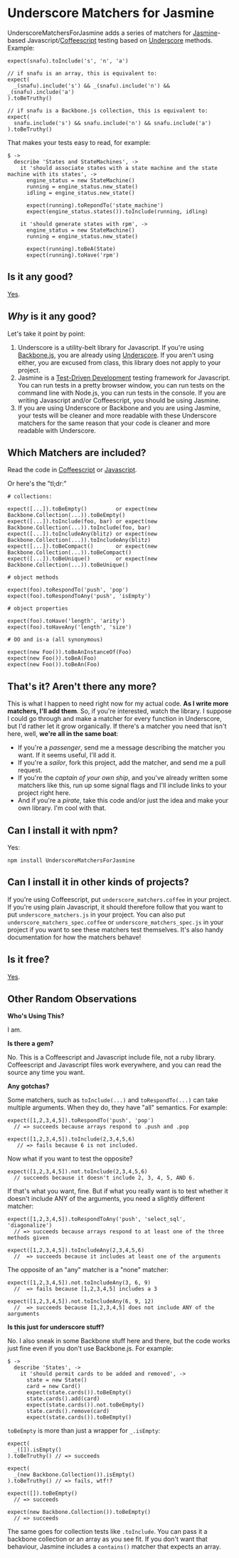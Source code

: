 Underscore Matchers for Jasmine
===

UnderscoreMatchersForJasmine adds a series of matchers for [Jasmine][1]-based Javascript/[Coffeescript][2] testing based on [Underscore][_] methods. Example:

    expect(snafu).toInclude('s', 'n', 'a')
    
    // if snafu is an array, this is equivalent to:
    expect(
      _(snafu).include('s') && _(snafu).include('n') && _(snafu).include('a')
    ).toBeTruthy()

    // if snafu is a Backbone.js collection, this is equivalent to:
    expect(
      snafu.include('s') && snafu.include('n') && snafu.include('a')
    ).toBeTruthy()
    
[1]: https://github.com/pivotal/jasmine
[2]: https://github.com/jashkenas/coffee-script
[_]: http://documentcloud.github.com/underscore/

That makes your tests easy to read, for example:

    $ ->
      describe 'States and StateMachines', ->
        it 'should associate states with a state machine and the state machine with its states', ->
          engine_status = new StateMachine()
          running = engine_status.new_state()
          idling = engine_status.new_state()
          
          expect(running).toRepondTo('state_machine')
          expect(engine_status.states()).toInclude(running, idling)
          
        it 'should generate states with rpm', ->
          engine_status = new StateMachine()
          running = engine_status.new_state()
          
          expect(running).toBeA(State)
          expect(running).toHave('rpm')

Is it any good?
---

[Yes][y].

[y]: http://news.ycombinator.com/item?id=3067434
          
*Why* is it any good?
---

Let's take it point by point:

1. Underscore is a utility-belt library for Javascript. If you're using [Backbone.js][b], you are already using [Underscore][_]. If you aren't using either, you are excused from class, this library does not apply to your project.
2. Jasmine is a [Test-Driven Development][tdd] testing framework for Javascript. You can run tests in a pretty browser window, you can run tests on the command line with Node.js, you can run tests in the console. If you are writing Javascript and/or Coffeescript, you should be using Jasmine.
3. If you are using Underscore or Backbone and you are using Jasmine, your tests will be cleaner and more readable with these Underscore matchers for the same reason that your code is cleaner and more readable with Underscore.

[tdd]: http://en.wikipedia.org/wiki/Test_Driven_Development
[b]: http://documentcloud.github.com/backbone/

Which Matchers are included?
---

Read the code in [Coffeescript][5] or [Javascript][6].

Or here's the "tl;dr:"

    # collections:
    
    expect([...]).toBeEmpty()         or expect(new Backbone.Collection(...)).toBeEmpty()
    expect([...]).toInclude(foo, bar) or expect(new Backbone.Collection(...)).toInclude(foo, bar)
    expect([...]).toIncludeAny(blitz) or expect(new Backbone.Collection(...)).toIncludeAny(blitz)
    expect([...]).toBeCompact()       or expect(new Backbone.Collection(...)).toBeCompact()
    expect([...]).toBeUnique()        or expect(new Backbone.Collection(...)).toBeUnique()

    # object methods
    
    expect(foo).toRespondTo('push', 'pop')
    expect(foo).toRespondToAny('push', 'isEmpty')
    
    # object properties
    
    expect(foo).toHave('length', 'arity')
    expect(foo).toHaveAny('length', 'size')

    # OO and is-a (all synonymous)
    
    expect(new Foo()).toBeAnInstanceOf(Foo)
    expect(new Foo()).toBeA(Foo)
    expect(new Foo()).toBeAn(Foo)

[5]: https://github.com/raganwald/Underscore-Matchers-for-Jasmine/blob/master/lib/underscore_matchers.coffee
[6]: https://github.com/raganwald/Underscore-Matchers-for-Jasmine/blob/master/lib/underscore_matchers.js

That's it? Aren't there any more?
---

This is what I happen to need right now for my actual code. **As I write more matchers, I'll add them**. So, if you're interested, watch the library. I suppose I could go through and make a matcher for every function in Underscore, but I'd rather let it grow organically. If there's a matcher you need that isn't here, well, **we're all in the same boat**:

* If you're a *passenger*, send me a message describing the matcher you want. If it seems useful, I'll add it.
* If you're a *sailor*, fork this project, add the matcher, and send me a pull request.
* If you're the *captain of your own ship*, and you've already written some matchers like this, run up some signal flags and I'll include links to your project right here.
* And if you're a *pirate*, take this code and/or just the idea and make your own library. I'm cool with that.

Can I install it with npm?
---

Yes:

    npm install UnderscoreMatchersForJasmine

Can I install it in other kinds of projects?
---

If you're using Coffeescript, put `underscore_matchers.coffee` in your project. If you're using plain Javascript, it should therefore follow that you want to put `underscore_matchers.js` in your project. You can also put `underscore_matchers_spec.coffee` or `underscore_matchers_spec.js` in your project if you want to see these matchers test themselves. It's also handy documentation for how the matchers behave!

Is it free?
---

[Yes][4].

[4]: https://github.com/raganwald/Underscore-Matchers-for-Jasmine/blob/master/license.txt

Other Random Observations
---

**Who's Using This?**

I am.

**Is there a gem?**

No. This is a Coffeescript and Javascript include file, not a ruby library. Coffeescript and Javascript files work everywhere, and you can read the source any time you want.

**Any gotchas?**

Some matchers, such as `toInclude(...)` and `toRespondTo(...)` can take multiple arguments. When they do, they have "all" semantics. For example:
    
    expect([1,2,3,4,5]).toRespondTo('push', 'pop')
      // => succeeds because arrays respond to .push and .pop

    expect([1,2,3,4,5]).toInclude(2,3,4,5,6)
       // => fails because 6 is not included.
      
Now what if you want to test the opposite?

    expect([1,2,3,4,5]).not.toInclude(2,3,4,5,6)
      // succeeds because it doesn't include 2, 3, 4, 5, AND 6.
      
If that's what you want, fine. But if what you really want is to test whether it doesn't include ANY of the arguments, you need a slightly different matcher:
    
    expect([1,2,3,4,5]).toRespondToAny('push', 'select_sql', 'diagonalize')
      // => succeeds because arrays respond to at least one of the three methods given

    expect([1,2,3,4,5]).toIncludeAny(2,3,4,5,6)
      //  => succeeds because it includes at least one of the arguments

The opposite of an "any" matcher is a "none" matcher:

    expect([1,2,3,4,5]).not.toIncludeAny(3, 6, 9)
      //  => fails because [1,2,3,4,5] includes a 3

    expect([1,2,3,4,5]).not.toIncludeAny(6, 9, 12)
      //  => succeeds because [1,2,3,4,5] does not include ANY of the aarguments


**Is this just for underscore stuff?**

No. I also sneak in some Backbone stuff here and there, but the code works just fine even if you don't use Backbone.js. For example:

    $ ->
      describe 'States', ->
        it 'should permit cards to be added and removed', ->
          state = new State()
          card = new Card()
          expect(state.cards()).toBeEmpty()
          state.cards().add(card)
          expect(state.cards()).not.toBeEmpty()
          state.cards().remove(card)
          expect(state.cards()).toBeEmpty()
          
`toBeEmpty` is more than just a wrapper for `_.isEmpty`:

    expect(
      _([]).isEmpty()
    ).toBeTruthy() // => succeeds
    
    expect(
      _(new Backbone.Collection()).isEmpty()
    ).toBeTruthy() // => fails, wtf!?
    
    expect([]).toBeEmpty()
      // => succeeds
      
    expect(new Backbone.Collection()).toBeEmpty()
      // => succeeds
      
The same goes for collection tests like `.toInclude`. You can pass it a backbone collection or an array as you see fit. If you don't want that behaviour, Jasmine includes a `contains()` matcher that expects an array.